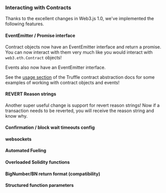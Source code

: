 ### Interacting with Contracts

Thanks to the excellent changes in Web3.js 1.0,
we've implemented the following features.

#### EventEmitter / Promise interface
Contract objects now have an EventEmitter interface and return a promise.  You can now interact with them very much like you would interact with `web3.eth.Contract` objects!

Events also now have an EventEmitter interface.

See the [usage section](https://truffleframework.com/docs/truffle/reference/contract-abstractions#usage) of the Truffle contract abstraction docs for some examples of working with contract objects and events!

#### REVERT Reason strings
Another super useful change is support for revert reason strings!  Now if a transaction needs to be reverted, you will receive the reason string and know why.

#### Confirmation / block wait timeouts config

#### websockets

#### Automated Fueling

#### Overloaded Solidity functions

#### BigNumber/BN return format (compatibility)

#### Structured function parameters
